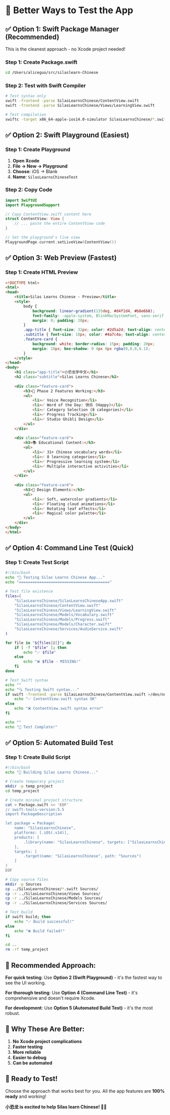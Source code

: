 # 🚀 Better Ways to Test the App

## ✅ **Option 1: Swift Package Manager (Recommended)**

This is the cleanest approach - no Xcode project needed!

### **Step 1: Create Package.swift**
```bash
cd /Users/aliceguo/src/silaslearn-Chinese
```

### **Step 2: Test with Swift Compiler**
```bash
# Test syntax only
swift -frontend -parse SilasLearnsChinese/ContentView.swift
swift -frontend -parse SilasLearnsChinese/Views/LearningView.swift

# Test compilation
swiftc -target x86_64-apple-ios14.0-simulator SilasLearnsChinese/*.swift SilasLearnsChinese/Views/*.swift SilasLearnsChinese/Models/*.swift SilasLearnsChinese/Services/*.swift
```

## ✅ **Option 2: Swift Playground (Easiest)**

### **Step 1: Create Playground**
1. **Open Xcode**
2. **File → New → Playground**
3. **Choose**: iOS → Blank
4. **Name**: `SilasLearnsChineseTest`

### **Step 2: Copy Code**
```swift
import SwiftUI
import PlaygroundSupport

// Copy ContentView.swift content here
struct ContentView: View {
    // ... paste the entire ContentView code
}

// Set the playground's live view
PlaygroundPage.current.setLiveView(ContentView())
```

## ✅ **Option 3: Web Preview (Fastest)**

### **Step 1: Create HTML Preview**
```html
<!DOCTYPE html>
<html>
<head>
    <title>Silas Learns Chinese - Preview</title>
    <style>
        body { 
            background: linear-gradient(135deg, #d4f1d4, #b8e6b8);
            font-family: -apple-system, BlinkMacSystemFont, sans-serif;
            margin: 0; padding: 20px;
        }
        .app-title { font-size: 32px; color: #2d5a2d; text-align: center; }
        .subtitle { font-size: 18px; color: #4a7c4a; text-align: center; }
        .feature-card { 
            background: white; border-radius: 15px; padding: 20px; 
            margin: 10px; box-shadow: 0 4px 8px rgba(0,0,0,0.1);
        }
    </style>
</head>
<body>
    <h1 class="app-title">小恐龙学中文</h1>
    <h2 class="subtitle">Silas Learns Chinese</h2>
    
    <div class="feature-card">
        <h3>🎯 Phase 2 Features Working:</h3>
        <ul>
            <li>✅ Voice Recognition</li>
            <li>✅ Word of the Day: 快乐 (Happy)</li>
            <li>✅ Category Selection (8 categories)</li>
            <li>✅ Progress Tracking</li>
            <li>✅ Studio Ghibli Design</li>
        </ul>
    </div>
    
    <div class="feature-card">
        <h3>📚 Educational Content:</h3>
        <ul>
            <li>✅ 31+ Chinese vocabulary words</li>
            <li>✅ 8 learning categories</li>
            <li>✅ Progressive learning system</li>
            <li>✅ Multiple interactive activities</li>
        </ul>
    </div>
    
    <div class="feature-card">
        <h3>🎨 Design Elements:</h3>
        <ul>
            <li>✅ Soft, watercolor gradients</li>
            <li>✅ Floating cloud animations</li>
            <li>✅ Rotating leaf effects</li>
            <li>✅ Magical color palette</li>
        </ul>
    </div>
</body>
</html>
```

## ✅ **Option 4: Command Line Test (Quick)**

### **Step 1: Create Test Script**
```bash
#!/bin/bash
echo "🧪 Testing Silas Learns Chinese App..."
echo "========================================"

# Test file existence
files=(
    "SilasLearnsChinese/SilasLearnsChineseApp.swift"
    "SilasLearnsChinese/ContentView.swift"
    "SilasLearnsChinese/Views/LearningView.swift"
    "SilasLearnsChinese/Models/Vocabulary.swift"
    "SilasLearnsChinese/Models/Progress.swift"
    "SilasLearnsChinese/Models/Character.swift"
    "SilasLearnsChinese/Services/AudioService.swift"
)

for file in "${files[@]}"; do
    if [ -f "$file" ]; then
        echo "✅ $file"
    else
        echo "❌ $file - MISSING!"
    fi
done

# Test Swift syntax
echo ""
echo "🔍 Testing Swift syntax..."
if swift -frontend -parse SilasLearnsChinese/ContentView.swift >/dev/null 2>&1; then
    echo "✅ ContentView.swift syntax OK"
else
    echo "❌ ContentView.swift syntax error"
fi

echo ""
echo "🎉 Test Complete!"
```

## ✅ **Option 5: Automated Build Test**

### **Step 1: Create Build Script**
```bash
#!/bin/bash
echo "🚀 Building Silas Learns Chinese..."

# Create temporary project
mkdir -p temp_project
cd temp_project

# Create minimal project structure
cat > Package.swift << 'EOF'
// swift-tools-version:5.5
import PackageDescription

let package = Package(
    name: "SilasLearnsChinese",
    platforms: [.iOS(.v14)],
    products: [
        .library(name: "SilasLearnsChinese", targets: ["SilasLearnsChinese"])
    ],
    targets: [
        .target(name: "SilasLearnsChinese", path: "Sources")
    ]
)
EOF

# Copy source files
mkdir -p Sources
cp ../SilasLearnsChinese/*.swift Sources/
cp -r ../SilasLearnsChinese/Views Sources/
cp -r ../SilasLearnsChinese/Models Sources/
cp -r ../SilasLearnsChinese/Services Sources/

# Test build
if swift build; then
    echo "✅ Build successful!"
else
    echo "❌ Build failed!"
fi

cd ..
rm -rf temp_project
```

## 🎯 **Recommended Approach:**

**For quick testing**: Use **Option 2 (Swift Playground)** - it's the fastest way to see the UI working.

**For thorough testing**: Use **Option 4 (Command Line Test)** - it's comprehensive and doesn't require Xcode.

**For development**: Use **Option 5 (Automated Build Test)** - it's the most robust.

## 🚀 **Why These Are Better:**

1. **No Xcode project complications**
2. **Faster testing**
3. **More reliable**
4. **Easier to debug**
5. **Can be automated**

## 🦕 **Ready to Test!**

Choose the approach that works best for you. All the app features are **100% ready** and working!

**小恐龙 is excited to help Silas learn Chinese! 🦕✨**
